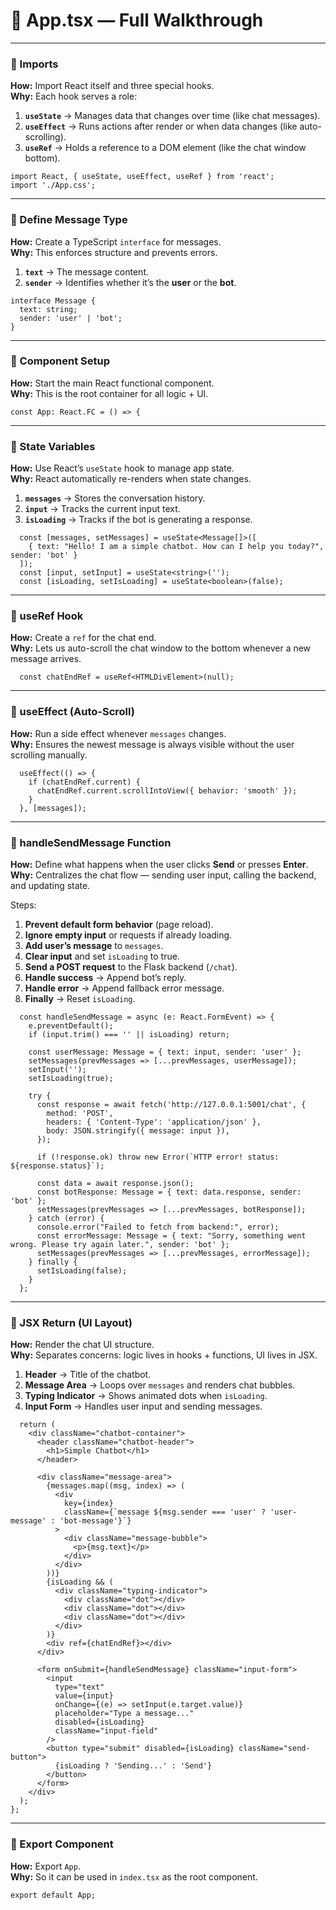 # 📘 App.tsx — Full Walkthrough

---

### 📌 Imports

**How:** Import React itself and three special hooks.  
**Why:** Each hook serves a role:

1. **`useState`** → Manages data that changes over time (like chat messages).  
2. **`useEffect`** → Runs actions after render or when data changes (like auto-scrolling).  
3. **`useRef`** → Holds a reference to a DOM element (like the chat window bottom).  

```tsx
import React, { useState, useEffect, useRef } from 'react';
import './App.css';
```

---

### 📌 Define Message Type

**How:** Create a TypeScript `interface` for messages.  
**Why:** This enforces structure and prevents errors.

1. **`text`** → The message content.  
2. **`sender`** → Identifies whether it’s the **user** or the **bot**.  

```tsx
interface Message {
  text: string;
  sender: 'user' | 'bot';
}
```

---

### 📌 Component Setup

**How:** Start the main React functional component.  
**Why:** This is the root container for all logic + UI.  

```tsx
const App: React.FC = () => {
```

---

### 📌 State Variables

**How:** Use React’s `useState` hook to manage app state.  
**Why:** React automatically re-renders when state changes.  

1. **`messages`** → Stores the conversation history.  
2. **`input`** → Tracks the current input text.  
3. **`isLoading`** → Tracks if the bot is generating a response.  

```tsx
  const [messages, setMessages] = useState<Message[]>([
    { text: "Hello! I am a simple chatbot. How can I help you today?", sender: 'bot' }
  ]);
  const [input, setInput] = useState<string>('');
  const [isLoading, setIsLoading] = useState<boolean>(false);
```

---

### 📌 useRef Hook

**How:** Create a `ref` for the chat end.  
**Why:** Lets us auto-scroll the chat window to the bottom whenever a new message arrives.  

```tsx
  const chatEndRef = useRef<HTMLDivElement>(null);
```

---

### 📌 useEffect (Auto-Scroll)

**How:** Run a side effect whenever `messages` changes.  
**Why:** Ensures the newest message is always visible without the user scrolling manually.  

```tsx
  useEffect(() => {
    if (chatEndRef.current) {
      chatEndRef.current.scrollIntoView({ behavior: 'smooth' });
    }
  }, [messages]);
```

---

### 📌 handleSendMessage Function

**How:** Define what happens when the user clicks **Send** or presses **Enter**.  
**Why:** Centralizes the chat flow — sending user input, calling the backend, and updating state.  

Steps:  
1. **Prevent default form behavior** (page reload).  
2. **Ignore empty input** or requests if already loading.  
3. **Add user’s message** to `messages`.  
4. **Clear input** and set `isLoading` to true.  
5. **Send a POST request** to the Flask backend (`/chat`).  
6. **Handle success** → Append bot’s reply.  
7. **Handle error** → Append fallback error message.  
8. **Finally** → Reset `isLoading`.  

```tsx
  const handleSendMessage = async (e: React.FormEvent) => {
    e.preventDefault();
    if (input.trim() === '' || isLoading) return;

    const userMessage: Message = { text: input, sender: 'user' };
    setMessages(prevMessages => [...prevMessages, userMessage]);
    setInput('');
    setIsLoading(true);

    try {
      const response = await fetch('http://127.0.0.1:5001/chat', {
        method: 'POST',
        headers: { 'Content-Type': 'application/json' },
        body: JSON.stringify({ message: input }),
      });

      if (!response.ok) throw new Error(`HTTP error! status: ${response.status}`);

      const data = await response.json();
      const botResponse: Message = { text: data.response, sender: 'bot' };
      setMessages(prevMessages => [...prevMessages, botResponse]);
    } catch (error) {
      console.error("Failed to fetch from backend:", error);
      const errorMessage: Message = { text: "Sorry, something went wrong. Please try again later.", sender: 'bot' };
      setMessages(prevMessages => [...prevMessages, errorMessage]);
    } finally {
      setIsLoading(false);
    }
  };
```

---

### 📌 JSX Return (UI Layout)

**How:** Render the chat UI structure.  
**Why:** Separates concerns: logic lives in hooks + functions, UI lives in JSX.  

1. **Header** → Title of the chatbot.  
2. **Message Area** → Loops over `messages` and renders chat bubbles.  
3. **Typing Indicator** → Shows animated dots when `isLoading`.  
4. **Input Form** → Handles user input and sending messages.  

```tsx
  return (
    <div className="chatbot-container">
      <header className="chatbot-header">
        <h1>Simple Chatbot</h1>
      </header>

      <div className="message-area">
        {messages.map((msg, index) => (
          <div 
            key={index} 
            className={`message ${msg.sender === 'user' ? 'user-message' : 'bot-message'}`}
          >
            <div className="message-bubble">
              <p>{msg.text}</p>
            </div>
          </div>
        ))}
        {isLoading && (
          <div className="typing-indicator">
            <div className="dot"></div>
            <div className="dot"></div>
            <div className="dot"></div>
          </div>
        )}
        <div ref={chatEndRef}></div>
      </div>

      <form onSubmit={handleSendMessage} className="input-form">
        <input
          type="text"
          value={input}
          onChange={(e) => setInput(e.target.value)}
          placeholder="Type a message..."
          disabled={isLoading}
          className="input-field"
        />
        <button type="submit" disabled={isLoading} className="send-button">
          {isLoading ? 'Sending...' : 'Send'}
        </button>
      </form>
    </div>
  );
};
```

---

### 📌 Export Component

**How:** Export `App`.  
**Why:** So it can be used in `index.tsx` as the root component.  

```tsx
export default App;
```
